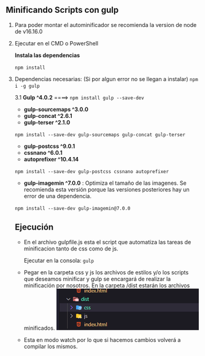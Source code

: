 ## Minificando Scripts con gulp

1. Para poder montar el autominificador se recomienda la version de node
de v16.16.0

2. Ejecutar en el CMD o PowerShell
   
   **Instala las dependencias**

   `npm install`

3. Dependencias necesarias: (Si por algun error no se llegan a instalar)
   `npm i -g gulp`

   3.1 **Gulp ^4.0.2**  ====> `npm install gulp --save-dev`

   - **gulp-sourcemaps ^3.0.0**
   - **gulp-concat ^2.6.1**
   - **gulp-terser ^2.1.0**
   

   `npm install --save-dev gulp-sourcemaps gulp-concat gulp-terser`


   - **gulp-postcss ^9.0.1**
   - **cssnano ^6.0.1**
   - **autoprefixer ^10.4.14**

   `npm install --save-dev gulp-postcss cssnano autoprefixer`


    
   - **gulp-imagemin ^7.0.0** : Optimiza el tamaño de las imagenes. Se recomienda esta versión porque las versiones posteriores hay un error de una dependencia.

   `npm install --save-dev gulp-imagemin@7.0.0`


   ## Ejecución

   - En el archivo gulpfile.js esta el script que automatiza las tareas de minificacion tanto de css como de js.

      Ejecutar en la consola: `gulp`

   - Pegar en la carpeta css y js los archivos de estilos y/o los scripts que deseamos minificar y gulp se encargará de realizar la minificación por nosotros.
      En la carpeta /dist estarán los archivos minificados.
      ![Alt text](screen.png)

   - Esta en modo watch por lo que si hacemos cambios volverá a compilar los mismos.
